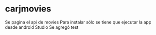 # carjmovies

Se pagina el api de movies
Para instalar sólo se tiene que ejecutar la app desde android Studio
Se agregó test








